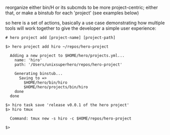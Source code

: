 reorganize either bin/H or its subcmds to be more project-centric; either that, or make a binstub for each 'project' (see examples below)

so here is a set of actions, basically a use case
demonstrating how multiple tools will work together to give
the developer a simple user experience:

```
# hero project add [project-name] [project-path]

$> hero project add hiro ~/repos/hero-project

  Adding a new project to $HOME/hero/projects.yml...
    name: 'hiro'
    path: '/Users/unixsuperhero/repos/hero-project'

    Generating binstub...
      Saving to =>
        $HOME/hero/bin/hiro
        $HOME/hero/projects/bin/hiro
    done
  done

$> hiro task save 'release v0.0.1 of the hero project'
$> hiro tmux

  Command: tmux new -s hiro -c $HOME/repos/hero-project

$>
```



